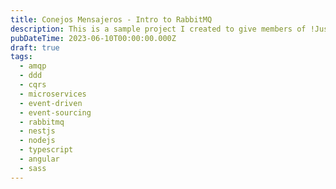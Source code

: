 ```yaml
---
title: Conejos Mensajeros - Intro to RabbitMQ
description: This is a sample project I created to give members of !JustDev a quick intro to RabbitMQ. It's a simple microservice architecture that uses NestJS and Angular.The communication between the services is done via RabbitMQ. The project is written in TypeScript.
pubDateTime: 2023-06-10T00:00:00.000Z
draft: true
tags:
  - amqp
  - ddd
  - cqrs
  - microservices
  - event-driven
  - event-sourcing
  - rabbitmq
  - nestjs
  - nodejs
  - typescript
  - angular
  - sass
---
```

